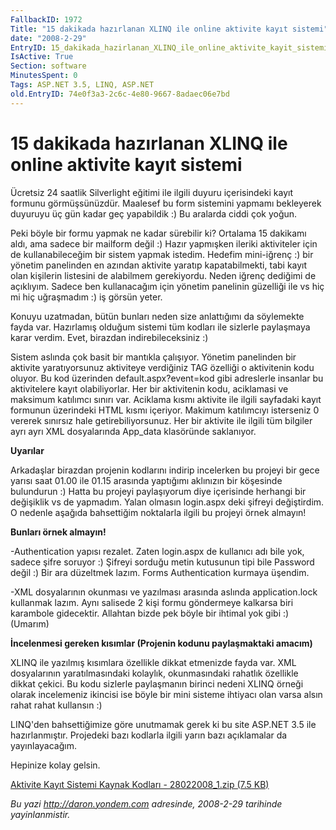 ```yaml
---
FallbackID: 1972
Title: "15 dakikada hazırlanan XLINQ ile online aktivite kayıt sistemi"
date: "2008-2-29"
EntryID: 15_dakikada_hazirlanan_XLINQ_ile_online_aktivite_kayit_sistemi
IsActive: True
Section: software
MinutesSpent: 0
Tags: ASP.NET 3.5, LINQ, ASP.NET
old.EntryID: 74e0f3a3-2c6c-4e80-9667-8adaec06e7bd
---
```

# 15 dakikada hazırlanan XLINQ ile online aktivite kayıt sistemi
Ücretsiz 24 saatlik Silverlight eğitimi ile ilgili duyuru içerisindeki
kayıt formunu görmüşsünüzdür. Maalesef bu form sistemini yapmamı
bekleyerek duyuruyu üç gün kadar geç yapabildik :) Bu aralarda ciddi çok
yoğun.

Peki böyle bir formu yapmak ne kadar sürebilir ki? Ortalama 15 dakikamı
aldı, ama sadece bir mailform değil :) Hazır yapmışken ileriki
aktiviteler için de kullanabileceğim bir sistem yapmak istedim. Hedefim
mini-iğrenç :) bir yönetim panelinden en azından aktivite yaratıp
kapatabilmekti, tabi kayıt olan kişilerin listesini de alabilmem
gerekiyordu. Neden iğrenç dediğimi de açıklıyım. Sadece ben kullanacağım
için yönetim panelinin güzelliği ile vs hiç mi hiç uğraşmadım :) iş
görsün yeter.

Konuyu uzatmadan, bütün bunları neden size anlattığımı da söylemekte
fayda var. Hazırlamış olduğum sistemi tüm kodları ile sizlerle
paylaşmaya karar verdim. Evet, birazdan indirebileceksiniz :)

Sistem aslında çok basit bir mantıkla çalışıyor. Yönetim panelinden bir
aktivite yaratıyorsunuz aktiviteye verdiğiniz TAG özelliği o aktivitenin
kodu oluyor. Bu kod üzerinden default.aspx?event=kod gibi adreslerle
insanlar bu aktivitelere kayıt olabiliyorlar. Her bir aktivitenin kodu,
aciklamasi ve maksimum katılımcı sınırı var. Aciklama kısmı aktivite ile
ilgili sayfadaki kayıt formunun üzerindeki HTML kısmı içeriyor. Makimum
katılımcıyı isterseniz 0 vererek sınırsız hale getirebiliyorsunuz. Her
bir aktivite ile ilgili tüm bilgiler ayrı ayrı XML dosyalarında
App\_data klasöründe saklanıyor.

**Uyarılar**

Arkadaşlar birazdan projenin kodlarını indirip incelerken bu projeyi bir
gece yarısı saat 01.00 ile 01.15 arasında yaptığımı aklınızın bir
köşesinde bulundurun :) Hatta bu projeyi paylaşıyorum diye içerisinde
herhangi bir değişiklik vs de yapmadım. Yalan olmasın login.aspx deki
şifreyi değiştirdim. O nedenle aşağıda bahsettiğim noktalarla ilgili bu
projeyi örnek almayın!

**Bunları örnek almayın!**

-Authentication yapısı rezalet. Zaten login.aspx de kullanıcı adı bile
yok, sadece şifre soruyor :) Şifreyi sorduğu metin kutusunun tipi bile
Password değil :) Bir ara düzeltmek lazım. Forms Authentication kurmaya
üşendim.

-XML dosyalarının okunması ve yazılması arasında aslında
application.lock kullanmak lazım. Aynı salisede 2 kişi formu göndermeye
kalkarsa biri karambole gidecektir. Allahtan bizde pek böyle bir ihtimal
yok gibi :) (Umarım)

**İncelenmesi gereken kısımlar (Projenin kodunu paylaşmaktaki amacım)**

XLINQ ile yazılmış kısımlara özellikle dikkat etmenizde fayda var. XML
dosyalarının yaratılmasındaki kolaylık, okunmasındaki rahatlık özellikle
dikkat çekici. Bu kodu sizlerle paylaşmanın birinci nedeni XLINQ örneği
olarak incelemeniz ikincisi ise böyle bir mini sisteme ihtiyacı olan
varsa alsın rahat rahat kullansın :)

LINQ'den bahsettiğimize göre unutmamak gerek ki bu site ASP.NET 3.5 ile
hazırlanmıştır. Projedeki bazı kodlarla ilgili yarın bazı açıklamalar da
yayınlayacağım.

Hepinize kolay gelsin.

[Aktivite Kayıt Sistemi Kaynak Kodları - 28022008\_1.zip (7.5
KB)](media/15_dakikada_hazirlanan_XLINQ_ile_online_aktivite_kayit_sistemi/28022008_1.zip)



*Bu yazi http://daron.yondem.com adresinde, 2008-2-29 tarihinde yayinlanmistir.*
